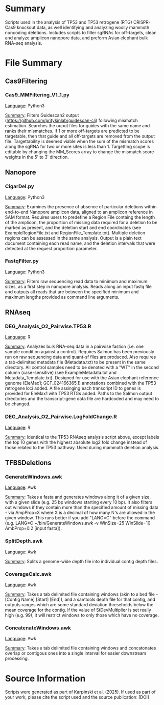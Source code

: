 # Summary
Scripts used in the analysis of TP53 and TP53 retrogene (RTG) CRISPR-Cas9 knockout data, as well identifying and analyzing woolly mammoth noncoding deletions. Includes scripts to filter sgRNAs for off-targets, clean and analyze amplicon nanopore data, and preform Asian elephant bulk RNA-seq analysis.

# File Summary
## Cas9Filtering
### Cas9_MMFiltering_V1_1.py
<ins>Language</ins>: Python3

<ins>Summary</ins>: Filters Guidescan2 output (https://github.com/pritykinlab/guidescan-cli) following mismatch estimation. Searches the ouput files for guides with the same name and ranks their mismatches. If 1 or more off-targets are predicted to be targetable, then that guide and all off-targets are removed from the output file. Targettability is deemed viable when the sum of the mismatch scores along the sgRNA for two or more sites is less than 1. Targetting scope is editable by changing the MM_Scores array to change the mismatch score weights in the 5' to 3' direction. 

## Nanopore
### CigarDel.py
<ins>Language</ins>: Python3

<ins>Summary</ins>: Examines the presence of absence of particular deletions within end-to-end Nanopore amplicon data, aligned to an amplicon reference in SAM format. Requires users to predefine a Region File containg the length of the amplicon, the proportion of missing data required for a deletion to be marked as present, and the deletion start and end coordinates (see ExampleRegionFile.txt and RegionFile_Template.txt). Multiple deletion regions can be assessed in the same analysis. Output is a plain text document containing each read name, and the deletion intervals that were detected at the request proportion parameter. 

### FastqFilter.py
<ins>Language</ins>: Python3

<ins>Summary</ins>: Filters raw sequencing read data to minimum and maximum sizes, as a first step in nanopore analysis. Reads along an input fastq file and outputs all reads that are between the specified minimum and maximum lengths provided as command line arguments. 

## RNAseq
### DEG_Analysis_O2_Pairwise.TP53.R
<ins>Language</ins>: R

<ins>Summary</ins>: Analyzes bulk RNA-seq data in a pairwise fastion (i.e. one sample condition against a control). Requires Salmon has been previously run on raw sequencing data and quant-sf files are produced. Also requires a tab-delimited metadata file (Metadata.txt) to be present in the same directory. All control samples need to be denoted with a "WT" in the second column (case-sensitive) (see ExampleMetadata.txt and Metadata_Template.txt). Designed for use with the Asian elephant reference genome (EleMax1; GCF_024166365.1) annotations combined with the TP53 retrogene loci added. A file assinging each transcript ID to genes is provided for EleMax1 with TP53 RTGs added. Paths to the Salmon output directories and the transcript-gene data file are hardcoded and may need to be changed. 

### DEG_Analysis_O2_Pairwise.LogFoldChange.R
<ins>Language</ins>: R

<ins>Summary</ins>: Identical to the TP53 RNAseq analysis script above, except labels the top 10 genes with the highest absolute log2 fold change instead of those related to the TP53 pathway. Used during mammoth deletion analysis. 

## TFBSDeletions
### GenerateWindows.awk
<ins>Language</ins>: Awk

<ins>Summary</ins>: Takes a fasta and generates windows along it of a given size, with a given slide (e.g. 25 bp windows starting every 10 bp). It also filters out windows if they contain more than the specified amount of missing data - via AmpProp=X where X is a decimal of how many N's are allowed in the given window. This runs better if you add "LANG=C" before the command (e.g. LANG=C ~/bin/GenerateWindows.awk -v WinSize=25 WinSlide=10 AmbProp=0.2 [input fasta]). 

### SplitDepth.awk
<ins>Language</ins>: Awk

<ins>Summary</ins>: Splits a genome-wide depth file into individual contig depth files. 

### CoverageCalc.awk
<ins>Language</ins>: Awk

<ins>Summary</ins>: Takes a tab delimited file containing windows (akin to a bed file - [Contig Name] [Start] [End]), and a samtools depth file for that contig, and outputs ranges which are some standard deviation threseholds below the mean coverage for the contig. If the value of StDevMultiplier is set really high (e.g. 99), it will restrict windows to only those which have no coverage. 

### ConcatenateWindows.awk
<ins>Language</ins>: Awk

<ins>Summary</ins>: Takes a tab delimited file containing windows and concatonates overlap or contigous ones into a single interval for easier downstream processing.


# Source Information
Scripts were generated as part of Karpinski et al. (2025). If used as part of your work, please cite the script used and the source publication: [DOI]
